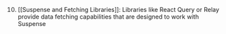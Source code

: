 10. [[Suspense and Fetching Libraries]]: Libraries like React Query or Relay provide data fetching capabilities that are designed to work with Suspense